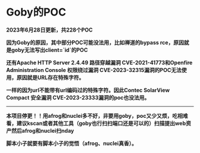 # Goby的POC

**2023年6月28日更新，共228个POC**

**因为Goby的原因，其中部分POC可能没法用，比如禅道的bypass rce，原因就是goby无法写出client=\`id\`的POC**

**还有Apache HTTP Server 2.4.49 路径穿越漏洞 CVE-2021-41773和Openfire Administration Console 权限绕过漏洞 CVE-2023-32315漏洞的POC无法使用，原因就是URL存在特殊字符。**

**一样的因为url不能带有url编码过的特殊字符。因此Contec SolarView Compact 安全漏洞 CVE-2023-23333漏洞的poc也没法用。**

---

**本项目停更！！用afrog和nuclei多不好，非要用goby，poc又少又烦，吃相难看，建议kscan或者其他工具（goby也行扫扫端口还是可以的）扫描提出web资产然后afrog和nuclei扫nday**

**脚本小子就要有脚本小子的觉悟（afrog、nuclei真香）。**
